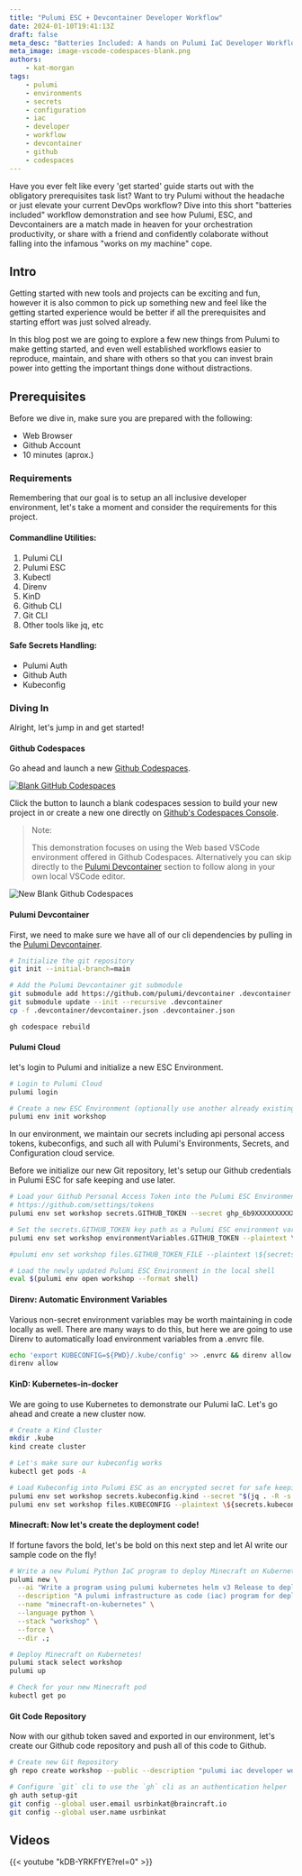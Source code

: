 ```yaml
---
title: "Pulumi ESC + Devcontainer Developer Workflow"
date: 2024-01-10T19:41:13Z
draft: false
meta_desc: "Batteries Included: A hands on Pulumi IaC Developer Workflow experience."
meta_image: image-vscode-codespaces-blank.png
authors:
    - kat-morgan
tags:
    - pulumi
    - environments
    - secrets
    - configuration
    - iac
    - developer
    - workflow
    - devcontainer
    - github
    - codespaces
---
```


Have you ever felt like every 'get started' guide starts out with the obligatory prerequisites task list? Want to try Pulumi without the headache or just elevate your current DevOps workflow? Dive into this short "batteries included" workflow demonstration and see how Pulumi, ESC, and Devcontainers are a match made in heaven for your orchestration productivity, or share with a friend and confidently colaborate without falling into the infamous "works on my machine" cope.

<!--more-->

## Intro

Getting started with new tools and projects can be exciting and fun, however it is also common to pick up something new and feel like the getting started experience would be better if all the prerequisites and starting effort was just solved already.

In this blog post we are going to explore a few new things from Pulumi to make getting started, and even well established workflows easier to reproduce, maintain, and share with others so that you can invest brain power into getting the important things done without distractions.

## Prerequisites

Before we dive in, make sure you are prepared with the following:

- Web Browser
- Github Account
- 10 minutes (aprox.)

### Requirements

Remembering that our goal is to setup an all inclusive developer environment, let's take a moment and consider the requirements for this project.

#### Commandline Utilities:

1. Pulumi CLI
2. Pulumi ESC
3. Kubectl
4. Direnv
5. KinD
6. Github CLI
7. Git CLI
8. Other tools like jq, etc

#### Safe Secrets Handling:

- Pulumi Auth
- Github Auth
- Kubeconfig

### Diving In

Alright, let's jump in and get started!

#### Github Codespaces

Go ahead and launch a new [Github Codespaces].

[![Blank GitHub Codespaces](https://github.com/codespaces/badge.svg)](https://codespaces.new/github/codespaces-blank)

Click the button to launch a blank codespaces session to build your new project in or create a new one directly on [Github's Codespaces Console].

> Note:
>
> This demonstration focuses on using the Web based VSCode environment offered in Github Codespaces.
> Alternatively you can skip directly to the [Pulumi Devcontainer](#pulumi-devcontainer) section to follow along in your own local VSCode editor.

![New Blank Github Codespaces](image-vscode-codespaces-blank.png)

#### Pulumi Devcontainer

First, we need to make sure we have all of our cli dependencies by pulling in the [Pulumi Devcontainer].

```bash
# Initialize the git repository
git init --initial-branch=main

# Add the Pulumi Devcontainer git submodule
git submodule add https://github.com/pulumi/devcontainer .devcontainer
git submodule update --init --recursive .devcontainer
cp -f .devcontainer/devcontainer.json .devcontainer.json

gh codespace rebuild
```

#### Pulumi Cloud

let's login to Pulumi and initialize a new ESC Environment.

```bash
# Login to Pulumi Cloud
pulumi login

# Create a new ESC Environment (optionally use another already existing environment)
pulumi env init workshop
```

In our environment, we maintain our secrets including api personal access tokens, kubeconfigs, and such all with Pulumi's Environments, Secrets, and Configuration cloud service.

Before we initialize our new Git repository, let's setup our Github credentials in Pulumi ESC for safe keeping and use later.

```bash
# Load your Github Personal Access Token into the Pulumi ESC Environment for safe keeping to use later.
# https://github.com/settings/tokens
pulumi env set workshop secrets.GITHUB_TOKEN --secret ghp_6b9XXXXXXXXXXXXXXXXXXXXXXXXflAj

# Set the secrets.GITHUB_TOKEN key path as a Pulumi ESC environment variable.
pulumi env set workshop environmentVariables.GITHUB_TOKEN --plaintext \${secrets.GITHUB_TOKEN}

#pulumi env set workshop files.GITHUB_TOKEN_FILE --plaintext \${secrets.GITHUB_TOKEN}

# Load the newly updated Pulumi ESC Environment in the local shell
eval $(pulumi env open workshop --format shell)
```

#### Direnv: Automatic Environment Variables

Various non-secret environment variables may be worth maintaining in code locally as well. There are many ways to do this, but here we are going to use Direnv to automatically load environment variables from a .envrc file.

```bash
echo 'export KUBECONFIG=${PWD}/.kube/config' >> .envrc && direnv allow
direnv allow
```

#### KinD: Kubernetes-in-docker

We are going to use Kubernetes to demonstrate our Pulumi IaC. Let's go ahead and create a new cluster now.

```bash
# Create a Kind Cluster
mkdir .kube
kind create cluster

# Let's make sure our kubeconfig works
kubectl get pods -A

# Load Kubeconfig into Pulumi ESC as an encrypted secret for safe keeping.
pulumi env set workshop secrets.kubeconfig.kind --secret "$(jq . -R -s < $KUBECONFIG)"
pulumi env set workshop files.KUBECONFIG --plaintext \${secrets.kubeconfig.kind}
```

#### Minecraft: Now let's create the deployment code!

If fortune favors the bold, let's be bold on this next step and let AI write our sample code on the fly!

```bash
# Write a new Pulumi Python IaC program to deploy Minecraft on Kubernetes
pulumi new \
  --ai "Write a program using pulumi kubernetes helm v3 Release to deploy the itzg/minecraft-server helm chart on Kubernetes, and set " \
  --description "A pulumi infrastructure as code (iac) program for deploying and serving minecraft on kubernetes" \
  --name "minecraft-on-kubernetes" \
  --language python \
  --stack "workshop" \
  --force \
  --dir .;

# Deploy Minecraft on Kubernetes!
pulumi stack select workshop
pulumi up

# Check for your new Minecraft pod
kubectl get po
```

#### Git Code Repository

Now with our github token saved and exported in our environment, let's create our Github code repository and push all of this code to Github.

```bash
# Create new Git Repository
gh repo create workshop --public --description "pulumi iac developer workflow workshop" --gitignore Python --license apache-2.0 --source .

# Configure `git` cli to use the `gh` cli as an authentication helper
gh auth setup-git
git config --global user.email usrbinkat@braincraft.io
git config --global user.name usrbinkat
```

## Videos

{{< youtube "kDB-YRKFfYE?rel=0" >}}

[Github Codespaces]:https://github.com/features/codespaces
[Github's Codespaces Console]:https://github.com/codespaces
[Pulumi Devcontainer]:https://github.com/pulumi/devcontainer

